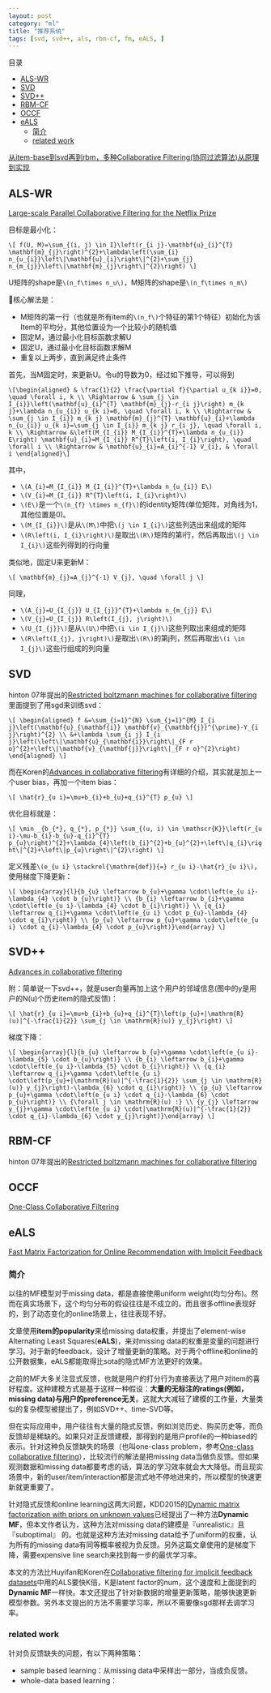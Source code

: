 ```yaml
---
layout: post
category: "ml"
title: "推荐系统"
tags: [svd, svd++, als, rbm-cf, fm, eALS, ]
---
```


目录

<!-- TOC -->

- [ALS-WR](#als-wr)
- [SVD](#svd)
- [SVD++](#svd)
- [RBM-CF](#rbm-cf)
- [OCCF](#occf)
- [eALS](#eals)
    - [简介](#简介)
    - [related work](#related-work)

<!-- /TOC -->

[从item-base到svd再到rbm，多种Collaborative Filtering(协同过滤算法)从原理到实现](http://blog.csdn.net/dark_scope/article/details/17228643)


## ALS-WR

[Large-scale Parallel Collaborative Filtering for the Netflix Prize](https://endymecy.gitbooks.io/spark-ml-source-analysis/content/%E6%8E%A8%E8%8D%90/papers/Large-scale%20Parallel%20Collaborative%20Filtering%20the%20Netflix%20Prize.pdf)

目标是最小化：

`\[
f(U, M)=\sum_{(i, j) \in I}\left(r_{i j}-\mathbf{u}_{i}^{T} \mathbf{m}_{j}\right)^{2}+\lambda\left(\sum_{i} n_{u_{i}}\left\|\mathbf{u}_{i}\right\|^{2}+\sum_{j} n_{m_{j}}\left\|\mathbf{m}_{j}\right\|^{2}\right)
\]`

U矩阵的shape是`\(n_f\times n_u\)`，M矩阵的shape是`\(n_f\times n_m\)`

核心解法是：

+ M矩阵的第一行（也就是所有item的`\(n_f\)`个特征的第1个特征）初始化为该Item的平均分，其他位置设为一个比较小的随机值
+ 固定M，通过最小化目标函数求解U
+ 固定U，通过最小化目标函数求解M
+ 重复以上两步，直到满足终止条件

首先，当M固定时，来更新U。令u的导数为0，经过如下推导，可以得到

`\[\begin{aligned} & \frac{1}{2} \frac{\partial f}{\partial u_{k i}}=0, \quad \forall i, k \\ \Rightarrow & \sum_{j \in I_{i}}\left(\mathbf{u}_{i}^{T} \mathbf{m}_{j}-r_{i j}\right) m_{k j}+\lambda n_{u_{i}} u_{k i}=0, \quad \forall i, k \\ \Rightarrow & \sum_{j \in I_{i}} m_{k j} \mathbf{m}_{j}^{T} \mathbf{u}_{i}+\lambda n_{u_{i}} u_{k i}=\sum_{j \in I_{i}} m_{k j} r_{i j}, \quad \forall i, k \\ \Rightarrow &\left(M_{I_{i}} M_{I_{i}}^{T}+\lambda n_{u_{i}} E\right) \mathbf{u}_{i}=M_{I_{i}} R^{T}\left(i, I_{i}\right), \quad \forall i \\ \Rightarrow & \mathbf{u}_{i}=A_{i}^{-1} V_{i}, & \forall i \end{aligned}\]`

其中，

+ `\(A_{i}=M_{I_{i}} M_{I_{i}}^{T}+\lambda n_{u_{i}} E\)`
+ `\(V_{i}=M_{I_{i}} R^{T}\left(i, I_{i}\right)\)`
+ `\(E\)`是一个`\(n_{f} \times n_{f}\)`的identity矩阵(单位矩阵，对角线为1，其他位置是0)。
+ `\(M_{I_{i}}\)`是从`\(M\)`中把`\(j \in I_{i}\)`这些列选出来组成的矩阵
+ `\(R\left(i, I_{i}\right)\)`是取出`\(R\)`矩阵的第i行，然后再取出`\(j \in I_{i}\)`这些列得到的行向量

类似地，固定U来更新M：

`\[
\mathbf{m}_{j}=A_{j}^{-1} V_{j}, \quad \forall j
\]`

同理，

+ `\(A_{j}=U_{I_{j}} U_{I_{j}}^{T}+\lambda n_{m_{j}} E\)`
+ `\(V_{j}=U_{I_{j}} R\left(I_{j}, j\right)\)`
+ `\(U_{I_{j}}\)`是从`\(U\)`中把`\(i \in I_{j}\)`这些列取出来组成的矩阵
+ `\(R\left(I_{j}, j\right)\)`是取出`\(R\)`的第j列，然后再取出`\(i \in I_{j}\)`这些行组成的列向量

## SVD

hinton 07年提出的[Restricted boltzmann machines for collaborative filtering](https://www.cs.toronto.edu/~rsalakhu/papers/rbmcf.pdf)里面提到了用sgd来训练svd：

`\[
\begin{aligned} f &=\sum_{i=1}^{N} \sum_{j=1}^{M} I_{i j}\left(\mathbf{u}_{\mathbf{i}} \mathbf{v}_{\mathbf{j}}^{\prime}-Y_{i j}\right)^{2} \\ &+\lambda \sum_{i j} I_{i j}\left(\left\|\mathbf{u}_{\mathbf{i}}\right\|_{F r o}^{2}+\left\|\mathbf{v}_{\mathbf{j}}\right\|_{F r o}^{2}\right) \end{aligned}
\]`

而在Koren的[Advances in collaborative filtering](https://datajobs.com/data-science-repo/Collaborative-Filtering-[Koren-and-Bell].pdf)有详细的介绍，其实就是加上一个user bias，再加一个item bias：

`\[
\hat{r}_{u i}=\mu+b_{i}+b_{u}+q_{i}^{T} p_{u}
\]`

优化目标就是：

`\[
\min _{b_{*}, q_{*}, p_{*}} \sum_{(u, i) \in \mathscr{K}}\left(r_{u i}-\mu-b_{i}-b_{u}-q_{i}^{T} p_{u}\right)^{2}+\lambda_{4}\left(b_{i}^{2}+b_{u}^{2}+\left\|q_{i}\right\|^{2}+\left\|p_{u}\right\|^{2}\right)
\]`

定义残差`\(e_{u i} \stackrel{\mathrm{def}}{=} r_{u i}-\hat{r}_{u i}\)`，使用梯度下降更新：

`\[
\begin{array}{l}{b_{u} \leftarrow b_{u}+\gamma \cdot\left(e_{u i}-\lambda_{4} \cdot b_{u}\right)} \\ {b_{i} \leftarrow b_{i}+\gamma \cdot\left(e_{u i}-\lambda_{4} \cdot b_{i}\right)} \\ {q_{i} \leftarrow q_{i}+\gamma \cdot\left(e_{u i} \cdot p_{u}-\lambda_{4} \cdot q_{i}\right)} \\ {p_{u} \leftarrow p_{u}+\gamma \cdot\left(e_{u i} \cdot q_{i}-\lambda_{4} \cdot p_{u}\right)}\end{array}
\]`


## SVD++

[Advances in collaborative filtering](https://datajobs.com/data-science-repo/Collaborative-Filtering-[Koren-and-Bell].pdf)

附：简单说一下svd++，就是user向量再加上这个用户的邻域信息(图中的y是用户的N(u)个历史item的隐式反馈)：

`\[
\hat{r}_{u i}=\mu+b_{i}+b_{u}+q_{i}^{T}\left(p_{u}+|\mathrm{R}(u)|^{-\frac{1}{2}} \sum_{j \in \mathrm{R}(u)} y_{j}\right)
\]`

梯度下降：

`\[
\begin{array}{l}{b_{u} \leftarrow b_{u}+\gamma \cdot\left(e_{u i}-\lambda_{5} \cdot b_{u}\right)} \\ {b_{i} \leftarrow b_{i}+\gamma \cdot\left(e_{u i}-\lambda_{5} \cdot b_{i}\right)} \\ {q_{i} \leftarrow q_{i}+\gamma \cdot\left(e_{u i} \cdot\left(p_{u}+|\mathrm{R}(u)|^{-\frac{1}{2}} \sum_{j \in \mathrm{R}(u)} y_{j}\right)-\lambda_{6} \cdot q_{i}\right)} \\ {p_{u} \leftarrow p_{u}+\gamma \cdot\left(e_{u i} \cdot q_{i}-\lambda_{6} \cdot p_{u}\right)} \\ {\forall j \in \mathrm{R}(u) :} \\ {y_{j} \leftarrow y_{j}+\gamma \cdot\left(e_{u i} \cdot|\mathrm{R}(u)|^{-\frac{1}{2}} \cdot q_{i}-\lambda_{6} \cdot y_{j}\right)}\end{array}
\]`

## RBM-CF

hinton 07年提出的[Restricted boltzmann machines for collaborative filtering](https://www.cs.toronto.edu/~rsalakhu/papers/rbmcf.pdf)

## OCCF

[One-Class Collaborative Filtering](http://www.rongpan.net/publications/pan-oneclasscf.pdf)



## eALS

[Fast Matrix Factorization for Online Recommendation with Implicit Feedback](https://arxiv.org/pdf/1708.05024.pdf)

### 简介

以往的MF模型对于missing data，都是直接使用uniform weight(均匀分布)。然而在真实场景下，这个均匀分布的假设往往是不成立的。而且很多offline表现好的，到了动态变化的online场景上，往往表现不好。

文章使用**item的popularity**来给missing data权重，并提出了element-wise Alternating Least Squares(**eALS**)，来对missing data的权重是变量的问题进行学习。对于新的feedback，设计了增量更新的策略。对于两个offline和online的公开数据集，eALS都能取得比sota的隐式MF方法更好的效果。

之前的MF大多关注显式反馈，也就是用户的打分行为直接表达了用户对item的喜好程度。这种建模方式是基于这样一种假设：**大量的无标注的ratings(例如，missing data)与用户的preference无关**。这就大大减轻了建模的工作量，大量类似的复杂模型被提出了，例如SVD++、time-SVD等。

但在实际应用中，用户往往有大量的隐式反馈，例如浏览历史、购买历史等，而负反馈却是稀缺的。如果只对正反馈建模，那得到的是用户profile的一种biased的表示。针对这种负反馈缺失的场景（也叫one-class problem，参考[One-class collaborative filtering](http://www.rongpan.net/publications/pan-oneclasscf.pdf)），比较流行的解法是把missing data当做负反馈。但如果观测数据和missing data都要考虑的话，算法的学习效率就会大大降低。而且现实场景中，新的user/item/interaction都是流式地不停地进来的，所以模型的快速更新就更重要了。

针对隐式反馈和online learning这两大问题，KDD2015的[Dynamic matrix factorization with priors on unknown values](https://arxiv.org/abs/1507.06452)已经提出了一种方法**Dynamic MF**，但本文作者认为，这种方法对missing data的建模是『unrealistic』且『suboptimal』 的。也就是这种方法对missing data给予了uniform的权重，认为所有的missing data有同等概率被视为负反馈。另外这篇文章使用的是梯度下降，需要expensive line search来找到每一步的最优学习率。

本文的方法比Huyifan和Koren在[Collaborative filtering for implicit feedback datasets](http://yifanhu.net/PUB/cf.pdf)中用的ALS要快K倍，K是latent factor的num，这个速度和上面提到的**Dynamic MF**一样快。本文还提出了针对新数据的增量更新策略，能够快速更新模型参数。另外本文提出的方法不需要学习率，所以不需要像sgd那样去调学习率。

### related work

针对负反馈缺失的问题，有以下两种策略：

+ sample based learning：从missing data中采样出一部分，当成负反馈。
+ whole-data based learning：